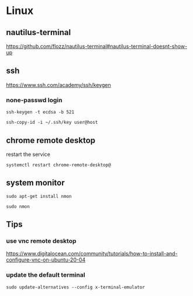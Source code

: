# Linux


## nautilus-terminal

https://github.com/flozz/nautilus-terminal#nautilus-terminal-doesnt-show-up

## ssh

https://www.ssh.com/academy/ssh/keygen

### none-passwd login

`ssh-keygen -t ecdsa -b 521`

`ssh-copy-id -i ~/.ssh/key user@host`

## chrome remote desktop
restart the service

`systemctl restart chrome-remote-desktop@`

## system monitor

`sudo apt-get install nmon`

`sudo nmon`


## Tips

### use vnc remote desktop

https://www.digitalocean.com/community/tutorials/how-to-install-and-configure-vnc-on-ubuntu-20-04

### update the default terminal

`sudo update-alternatives --config x-terminal-emulator`
